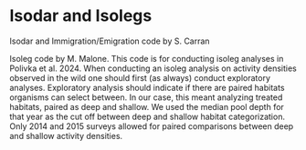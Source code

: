 # Isodar and Isolegs

Isodar and Immigration/Emigration code by S. Carran 

Isoleg code by M. Malone. This code is for conducting isoleg analyses in Polivka et al. 2024.
When conducting an isoleg analysis on activity densities observed in the wild one should first (as always) conduct exploratory analyses.
Exploratory analysis should indicate if there are paired habitats organisms can select between.
In our case, this meant analyzing treated habitats, paired as deep and shallow.
We used the median pool depth for that year as the cut off between deep and shallow habitat categorization.
Only 2014 and 2015 surveys allowed for paired comparisons between deep and shallow activity densities.
